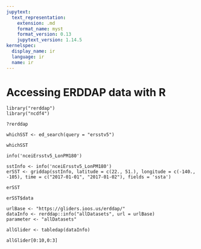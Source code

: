 ```yaml
---
jupytext:
  text_representation:
    extension: .md
    format_name: myst
    format_version: 0.13
    jupytext_version: 1.14.5
kernelspec:
  display_name: ir 
  language: ir
  name: ir
---
```


Accessing ERDDAP data with R
===



```{code-cell} r
library("rerddap")
library("ncdf4")
```

```{code-cell} r
?rerddap
```

```{code-cell} r
whichSST <- ed_search(query = "ersstv5")
```

```{code-cell} r
whichSST
```

```{code-cell} r
info('nceiErsstv5_LonPM180')
```

```{code-cell} r
sstInfo <- info('nceiErsstv5_LonPM180')
erSST <- griddap(sstInfo, latitude = c(22., 51.), longitude = c(-140., -105), time = c("2017-01-01", "2017-01-02"), fields = 'ssta')
```

```{code-cell} r
erSST
```

```{code-cell} r
erSST$data
```

```{code-cell} r
urlBase <- "https://gliders.ioos.us/erddap/"
dataInfo <- rerddap::info("allDatasets", url = urlBase)
parameter <- "allDatasets"
```

```{code-cell} r
allGlider <- tabledap(dataInfo)
```

```{code-cell} r
allGlider[0:10,0:3]
```

```{code-cell} r

```
